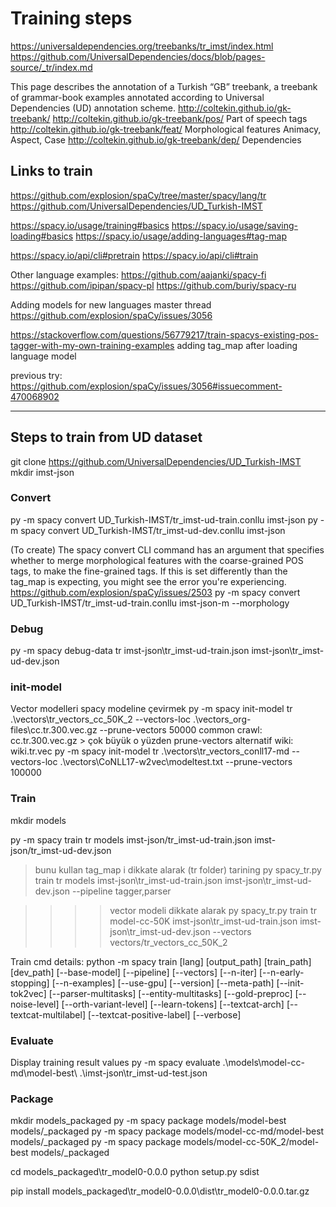 # Training steps

https://universaldependencies.org/treebanks/tr_imst/index.html
https://github.com/UniversalDependencies/docs/blob/pages-source/_tr/index.md


This page describes the annotation of a Turkish “GB” treebank, a treebank of grammar-book examples annotated according to Universal Dependencies (UD) annotation scheme. 
http://coltekin.github.io/gk-treebank/
http://coltekin.github.io/gk-treebank/pos/
Part of speech tags
http://coltekin.github.io/gk-treebank/feat/
Morphological features
Animacy, Aspect, Case
http://coltekin.github.io/gk-treebank/dep/
Dependencies

## Links to train

https://github.com/explosion/spaCy/tree/master/spacy/lang/tr
https://github.com/UniversalDependencies/UD_Turkish-IMST

https://spacy.io/usage/training#basics
https://spacy.io/usage/saving-loading#basics
https://spacy.io/usage/adding-languages#tag-map

https://spacy.io/api/cli#pretrain
https://spacy.io/api/cli#train

Other language examples:
https://github.com/aajanki/spacy-fi
https://github.com/ipipan/spacy-pl
https://github.com/buriy/spacy-ru


Adding models for new languages master thread
https://github.com/explosion/spaCy/issues/3056

https://stackoverflow.com/questions/56779217/train-spacys-existing-pos-tagger-with-my-own-training-examples
adding tag_map after loading language model

previous try:
https://github.com/explosion/spaCy/issues/3056#issuecomment-470068902

-----------------------------------------------------------------------------------------------

## Steps to train from UD dataset

git clone https://github.com/UniversalDependencies/UD_Turkish-IMST
mkdir imst-json

### Convert

py -m spacy convert UD_Turkish-IMST/tr_imst-ud-train.conllu imst-json
py -m spacy convert UD_Turkish-IMST/tr_imst-ud-dev.conllu imst-json

(To create)
The spacy convert CLI command has an argument that specifies whether to merge morphological features with the coarse-grained POS tags, 
to make the fine-grained tags. If this is set differently than the tag_map is expecting, you might see the error you're experiencing.
https://github.com/explosion/spaCy/issues/2503
py -m spacy convert UD_Turkish-IMST/tr_imst-ud-train.conllu imst-json-m --morphology

### Debug

py -m spacy debug-data tr imst-json\tr_imst-ud-train.json imst-json\tr_imst-ud-dev.json

### init-model

Vector modelleri spacy modeline çevirmek
py -m spacy init-model tr .\vectors\tr_vectors_cc_50K_2 --vectors-loc .\vectors\_org-files\cc.tr.300.vec.gz --prune-vectors 50000
common crawl: cc.tr.300.vec.gz > çok büyük o yüzden prune-vectors
alternatif wiki: wiki.tr.vec
py -m spacy init-model tr .\vectors\tr_vectors_conll17-md --vectors-loc .\vectors\CoNLL17-w2vec\modeltest.txt --prune-vectors 100000


### Train

mkdir models

py -m spacy train tr models imst-json/tr_imst-ud-train.json imst-json/tr_imst-ud-dev.json

>bunu kullan
>tag_map i dikkate alarak (tr folder) tarining
py spacy_tr.py train tr models imst-json\tr_imst-ud-train.json imst-json\tr_imst-ud-dev.json --pipeline tagger,parser

>>>> vector modeli dikkate alarak
py spacy_tr.py train tr model-cc-50K imst-json\tr_imst-ud-train.json imst-json\tr_imst-ud-dev.json --vectors vectors/tr_vectors_cc_50K_2

Train cmd details:
python -m spacy train [lang] [output_path] [train_path] [dev_path]
[--base-model] [--pipeline] [--vectors] [--n-iter] [--n-early-stopping]
[--n-examples] [--use-gpu] [--version] [--meta-path] [--init-tok2vec]
[--parser-multitasks] [--entity-multitasks] [--gold-preproc] [--noise-level]
[--orth-variant-level] [--learn-tokens] [--textcat-arch] [--textcat-multilabel]
[--textcat-positive-label] [--verbose]


### Evaluate

Display training result values
py -m spacy evaluate .\models\model-cc-md\model-best\ .\imst-json\tr_imst-ud-test.json

### Package

mkdir models\_packaged
py -m spacy package models/model-best models/_packaged
py -m spacy package models/model-cc-md/model-best models/_packaged
py -m spacy package models/model-cc-50K_2/model-best models/_packaged

cd models\_packaged\tr_model0-0.0.0
python setup.py sdist

pip install models\_packaged\tr_model0-0.0.0\dist\tr_model0-0.0.0.tar.gz
